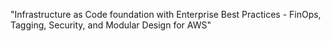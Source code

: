 "Infrastructure as Code foundation with Enterprise Best Practices - FinOps, Tagging, Security, and Modular Design for AWS"
